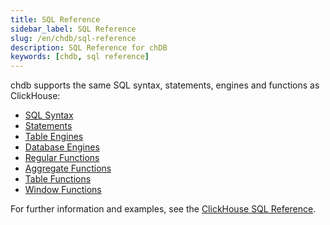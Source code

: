 ```yaml
---
title: SQL Reference
sidebar_label: SQL Reference
slug: /en/chdb/sql-reference
description: SQL Reference for chDB
keywords: [chdb, sql reference]
---
```


chdb supports the same SQL syntax, statements, engines and functions as ClickHouse:

- [SQL Syntax](/docs/en/sql-reference/syntax)
- [Statements](/docs/en/sql-reference/statements)
- [Table Engines](/docs/en/engines/table-engines)
- [Database Engines](/docs/en/engines/database-engines)
- [Regular Functions](/docs/en/sql-reference/functions)
- [Aggregate Functions](/docs/en/sql-reference/aggregate-functions)
- [Table Functions](/docs/en/sql-reference/table-functions)
- [Window Functions](/docs/en/sql-reference/window-functions)

For further information and examples, see the [ClickHouse SQL Reference](/docs/en/sql-reference).